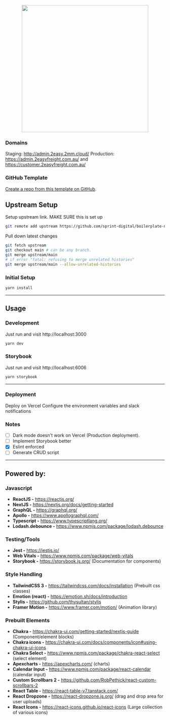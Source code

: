 <p align="center"><a href="https://sprintdigital.com.au/" target="_blank"><img src="https://cms.spdig.co/wp-content/uploads/2021/11/service-software.png" width="400"></a></p>

### Domains

Staging: http://admin.2easy.2mm.cloud/
Production: https://admin.2easyfreight.com.au/ and https://customer.2easyfreight.com.au/

### GitHub Template

[Create a repo from this template on GitHub](https://github.com/sprint-digital/boilerplate-next-app/generate).

## Upstream Setup

Setup upstream link. MAKE SURE this is set up

```bash
git remote add upstream https://github.com/sprint-digital/boilerplate-next-app.git
```

Pull down latest changes

```bash
git fetch upstream
git checkout main # can be any branch.
git merge upstream/main
# if error "fatal: refusing to merge unrelated histories"
git merge upstream/main --allow-unrelated-histories
```

### Initial Setup

```bash
yarn install
```

---

## Usage

### Development

Just run and visit http://localhost:3000

```bash
yarn dev
```

### Storybook

Just run and visit http://localhost:6006

```bash
yarn storybook
```

---

### Deployment

Deploy on Vercel
Configure the environment variables and slack notifications

### Notes

- [ ] Dark mode doesn't work on Vercel (Production deployment).
- [ ] Implement Storybook better
- [x] Eslint enforced
- [ ] Generate CRUD script

---

## **Powered by:**

### Javascript

- **ReactJS -** https://reactjs.org/
- **NextJS -** https://nextjs.org/docs/getting-started
- **GraphQL -** https://graphql.org/
- **Apollo -** https://www.apollographql.com/
- **Typescript -** https://www.typescriptlang.org/
- **Lodash.debounce -** https://www.npmjs.com/package/lodash.debounce

### Testing/Tools

- **Jest -** https://jestjs.io/
- **Web Vitals -** https://www.npmjs.com/package/web-vitals
- **Storybook -** https://storybook.js.org/ (Documentation for components)

### Style Handling

- **TailwindCSS 3 -** https://tailwindcss.com/docs/installation (Prebuilt css classes)
- **Emotion (react) -** https://emotion.sh/docs/introduction
- **Stylis -** https://github.com/thysultan/stylis
- **Framer Motion -** https://www.framer.com/motion/ (Animation library)

### Prebuilt Elements

- **Chakra -** https://chakra-ui.com/getting-started/nextjs-guide (Component/element blocks)
- **Chakra icons -** https://chakra-ui.com/docs/components/icon#using-chakra-ui-icons
- **Chakra Select -** https://www.npmjs.com/package/chakra-react-select (select element)
- **Apexcharts -** https://apexcharts.com/ (charts)
- **Calendar Input -** https://www.npmjs.com/package/react-calendar (calendar input)
- **Custom Scrollbars 2 -** https://github.com/RobPethick/react-custom-scrollbars-2
- **React Table -** https://react-table-v7.tanstack.com/
- **React Dropzone -** https://react-dropzone.js.org/ (drag and drop area for user uploads)
- **React Icons -** https://react-icons.github.io/react-icons (Large collection of various icons)
